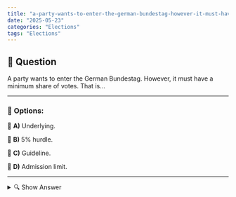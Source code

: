```yaml
---
title: "a-party-wants-to-enter-the-german-bundestag-however-it-must-have-a-minimum-share-of-votes-that-is"
date: "2025-05-23"
categories: "Elections"
tags: "Elections"
---
```


## 📌 **Question**

A party wants to enter the German Bundestag. However, it must have a minimum share of votes. That is...



---

### 📝 **Options:**

🔘 **A)** Underlying.

🔘 **B)** 5% hurdle.

🔘 **C)** Guideline.

🔘 **D)** Admission limit.

---

<details>
  <summary>🔍 Show Answer</summary>

  <p>
💡  <b>Correct Answer:</b>  b
  </p>
  <p>
    📖<b>Explanation:</b>
    
  </p>
</details>
